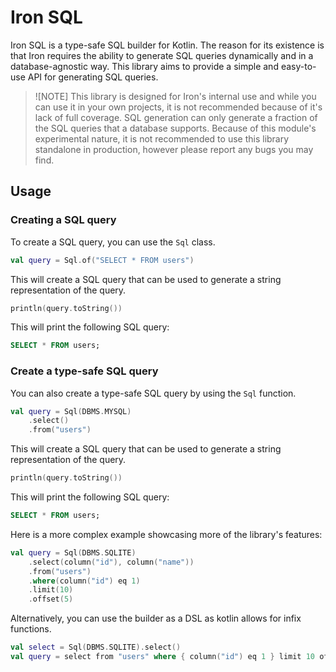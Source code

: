 # Iron SQL

Iron SQL is a type-safe SQL builder for Kotlin. The reason for its existence is that Iron requires
the ability to generate SQL queries dynamically and in a database-agnostic way. This library aims to
provide a simple and easy-to-use API for generating SQL queries. 

> ![NOTE]
> This library is designed for Iron's internal use and while you can use it in your own projects, it
> is not recommended because of it's lack of full coverage. SQL generation can only generate a
> fraction of the SQL queries that a database supports. Because of this module's experimental nature,
> it is not recommended to use this library standalone in production, however please report any bugs 
> you may find.

## Usage

### Creating a SQL query

To create a SQL query, you can use the `Sql` class.

```kotlin
val query = Sql.of("SELECT * FROM users")
```

This will create a SQL query that can be used to generate a string representation of the query.

```kotlin
println(query.toString())
```

This will print the following SQL query:

```sql
SELECT * FROM users;
```

### Create a type-safe SQL query

You can also create a type-safe SQL query by using the `Sql` function.

```kotlin
val query = Sql(DBMS.MYSQL)
    .select()
    .from("users")
```

This will create a SQL query that can be used to generate a string representation of the query.

```kotlin
println(query.toString())
```

This will print the following SQL query:

```sql
SELECT * FROM users;
```

Here is a more complex example showcasing more of the library's features:

```kotlin
val query = Sql(DBMS.SQLITE)
    .select(column("id"), column("name"))
    .from("users")
    .where(column("id") eq 1)
    .limit(10)
    .offset(5)
```

Alternatively, you can use the builder as a DSL as kotlin allows for infix functions.

```kotlin
val select = Sql(DBMS.SQLITE).select()
val query = select from "users" where { column("id") eq 1 } limit 10 offset 5
```
